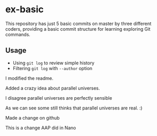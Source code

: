 ex-basic
========

This repository has just 5 basic commits on master by three different coders, providing a basic commit structure for learning exploring Git commands.

## Usage

* Using `git log` to review simple history
* Filtering `git log` with `--author` option

I modified the readme.

Added a crazy idea about parallel universes.

I disagree parallel universes are perfectly sensible

As we can see some still thinks that parallel universes are real.
 :)


Made a change on github

This is a change AAP did in Nano
